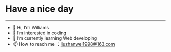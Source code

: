 # Have a nice day
---
- 👋 Hi, I’m Williams
- 👀 I’m interested in coding
- 🌱 I’m currently learning Web developing
- 📫 How to reach me ：liuzhanwei1998@163.com

 
